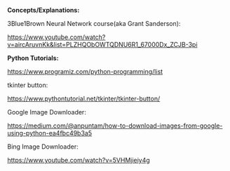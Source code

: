 
**Concepts/Explanations:**



3Blue1Brown Neural Network course(aka Grant Sanderson):

https://www.youtube.com/watch?v=aircAruvnKk&list=PLZHQObOWTQDNU6R1_67000Dx_ZCJB-3pi




**Python Tutorials:**



https://www.programiz.com/python-programming/list

tkinter button:

https://www.pythontutorial.net/tkinter/tkinter-button/

Google Image Downloader:

https://medium.com/@anpuntam/how-to-download-images-from-google-using-python-ea4fbc49b3a5

Bing Image Downloader:

https://www.youtube.com/watch?v=5VHMjieiy4g
